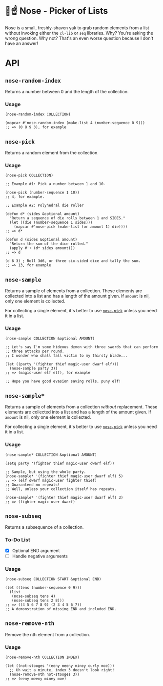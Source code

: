 # 👃☝ Nose - Picker of Lists

Nose is a small, freshly-shaven yak to grab random elements from a
list without invoking either the `cl-lib` or `seq` libraries.
Why?  You're asking the wrong question.
Why not?  That's an even worse question because I don't have an answer!

# API #

## `nose-random-index`

Returns a number between 0 and the length of the collection.

### Usage ###

~~~emacs-lisp
(nose-random-index COLLECTION)

(mapcar #'nose-random-index (make-list 4 (number-sequence 0 9)))
;; => (0 8 9 3), for example
~~~

## `nose-pick`

Returns a random element from the collection.

### Usage ###

~~~emacs-lisp
(nose-pick COLLECTION)

;; Example #1: Pick a number between 1 and 10.

(nose-pick (number-sequence 1 10))
;; 4, for example.

;; Example #2: Polyhedral die roller

(defun d* (sides &optional amount)
  "Return a sequence of die rolls between 1 and SIDES."
  (let ((die (number-sequence 1 sides)))
    (mapcar #'nose-pick (make-list (or amount 1) die))))
;; => d*

(defun d (sides &optional amount)
  "Return the sum of the dice rolled."
  (apply #'+ (d* sides amount)))
;; => d

(d 6 3) ; Roll 3d6, or three six-sided dice and tally the sum.
;; => 13, for example
~~~

## `nose-sample`

Returns a sample of elements from a collection.
These elements are collected into a list and has a length of the
amount given.
If `amount` is nil, only one element is collected.

For collecting a single element, it's better to use
[`nose-pick`](#nose-pick) unless you need it in a list.

### Usage ###

~~~emacs-lisp
(nose-sample COLLECTION &optional AMOUNT)

;; Let's say I'm some hideous dæmon with three swords that can perform
;; three attacks per round.
;; I wonder who shall fall victim to my thirsty blade...

(let ((party '(fighter thief magic-user dwarf elf)))
  (nose-sample party 3))
;; => (magic-user elf elf), for example

;; Hope you have good evasion saving rolls, puny elf!
~~~

## `nose-sample*`

Returns a sample of elements from a collection *without* replacement.
These elements are collected into a list and has a length of the
amount given.
If `amount` is nil, only one element is collected.

For collecting a single element, it's better to use
[`nose-pick`](#nose-pick) unless you need it in a list.

### Usage ###

~~~emacs-lisp
(nose-sample* COLLECTION &optional AMOUNT)

(setq party '(fighter thief magic-user dwarf elf))

;; Sample, but using the whole party.
(nose-sample* '(fighter thief magic-user dwarf elf) 5)
;; => (elf dwarf magic-user fighter thief)
;; Guaranteed no repeats!
;; Well, unless your collection itself has repeats.

(nose-sample* '(fighter thief magic-user dwarf elf) 3)
;; => (fighter magic-user dwarf)
~~~

## `nose-subseq`

Returns a subsequence of a collection.

### To-Do List ###

- [X] Optional END argument
- [ ] Handle negative arguments

### Usage ###

~~~emacs-lisp
(nose-subseq COLLECTION START &optional END)

(let ((tens (number-sequence 0 9)))
  (list
   (nose-subseq tens 4)
   (nose-subseq tens 2 8)))
;; => ((4 5 6 7 8 9) (2 3 4 5 6 7))
;; A demonstration of missing END and included END.
~~~

## `nose-remove-nth`

Remove the nth element from a collection.

### Usage ###

~~~emacs-lisp
(nose-remove-nth COLLECTION INDEX)

(let ((not-stooges '(eeny meeny miney curly moe)))
  ;; Uh wait a minute, index 3 doesn't look right!
  (nose-remove-nth not-stooges 3))
;; => (eeny meeny miney moe)
~~~
